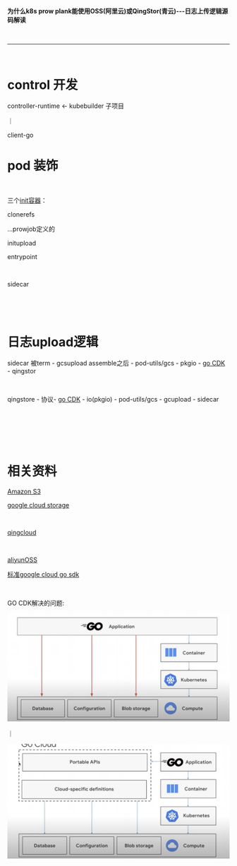 **为什么k8s prow plank能使用OSS(阿里云)或QingStor(青云)---日志上传逻辑源码解读**

**​**

** **

​

# control 开发

controller-runtime <- kubebuilder 子项目

 ｜

 client-go

# pod 装饰
​

三个[init容器](https://kubernetes.io/zh/docs/concepts/workloads/pods/init-containers/)：

clonerefs

...prowjob定义的

initupload

entrypoint

​

sidecar

​

​

# 日志upload逻辑

sidecar 被term - gcsupload assemble之后 - pod-utils/gcs - pkgio - [go CDK](https://github.com/google/go-cloud) - qingstor

​

qingstore - 协议- [go CDK](https://github.com/google/go-cloud) - io(pkgio) - pod-utils/gcs - gcupload - sidecar

​

​

​

# 相关资料
[Amazon S3](https://docs.aws.amazon.com/zh_cn/AmazonS3/latest/userguide/Welcome.html)

[google cloud storage](https://cloud.google.com/storage/docs/samples/storage-s3-sdk-list-objects)

​

[qingcloud](https://docs.qingcloud.com/qingstor/)

​

[aliyunOSS](https://help.aliyun.com/document_detail/64919.html)

[标准google cloud go sdk ](https://github.com/googleapis/google-cloud-go)

​

GO CDK解决的问题:

![image.png](assert/1639644491560-7fc174f6-dc73-4de1-9f66-4530f13dc1bb.png)

｜

![image.png](assert/1639644772671-7debb2e7-028f-46f6-a9b8-9987d59efcd3.png)

​